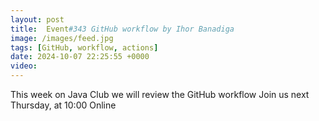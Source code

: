 ```yaml
---
layout: post
title:  Event#343 GitHub workflow by Ihor Banadiga
image: /images/feed.jpg
tags: [GitHub, workflow, actions]
date: 2024-10-07 22:25:55 +0000
video: 
---
```


This week on Java Club we will review the GitHub workflow
Join us next Thursday, at 10:00 Online
